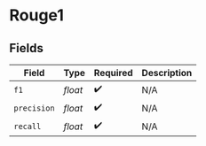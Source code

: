 # Rouge1


## Fields

| Field              | Type               | Required           | Description        |
| ------------------ | ------------------ | ------------------ | ------------------ |
| `f1`               | *float*            | :heavy_check_mark: | N/A                |
| `precision`        | *float*            | :heavy_check_mark: | N/A                |
| `recall`           | *float*            | :heavy_check_mark: | N/A                |